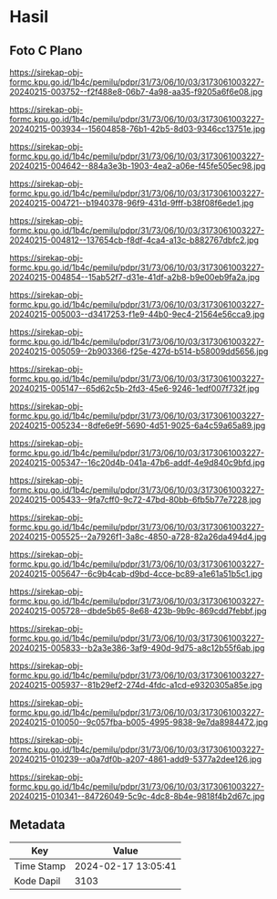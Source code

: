 # Hasil

## Foto C Plano

https://sirekap-obj-formc.kpu.go.id/1b4c/pemilu/pdpr/31/73/06/10/03/3173061003227-20240215-003752--f2f488e8-06b7-4a98-aa35-f9205a6f6e08.jpg

https://sirekap-obj-formc.kpu.go.id/1b4c/pemilu/pdpr/31/73/06/10/03/3173061003227-20240215-003934--15604858-76b1-42b5-8d03-9346cc13751e.jpg

https://sirekap-obj-formc.kpu.go.id/1b4c/pemilu/pdpr/31/73/06/10/03/3173061003227-20240215-004642--884a3e3b-1903-4ea2-a06e-f45fe505ec98.jpg

https://sirekap-obj-formc.kpu.go.id/1b4c/pemilu/pdpr/31/73/06/10/03/3173061003227-20240215-004721--b1940378-96f9-431d-9fff-b38f08f6ede1.jpg

https://sirekap-obj-formc.kpu.go.id/1b4c/pemilu/pdpr/31/73/06/10/03/3173061003227-20240215-004812--137654cb-f8df-4ca4-a13c-b882767dbfc2.jpg

https://sirekap-obj-formc.kpu.go.id/1b4c/pemilu/pdpr/31/73/06/10/03/3173061003227-20240215-004854--15ab52f7-d31e-41df-a2b8-b9e00eb9fa2a.jpg

https://sirekap-obj-formc.kpu.go.id/1b4c/pemilu/pdpr/31/73/06/10/03/3173061003227-20240215-005003--d3417253-f1e9-44b0-9ec4-21564e56cca9.jpg

https://sirekap-obj-formc.kpu.go.id/1b4c/pemilu/pdpr/31/73/06/10/03/3173061003227-20240215-005059--2b903366-f25e-427d-b514-b58009dd5656.jpg

https://sirekap-obj-formc.kpu.go.id/1b4c/pemilu/pdpr/31/73/06/10/03/3173061003227-20240215-005147--65d62c5b-2fd3-45e6-9246-1edf007f732f.jpg

https://sirekap-obj-formc.kpu.go.id/1b4c/pemilu/pdpr/31/73/06/10/03/3173061003227-20240215-005234--8dfe6e9f-5690-4d51-9025-6a4c59a65a89.jpg

https://sirekap-obj-formc.kpu.go.id/1b4c/pemilu/pdpr/31/73/06/10/03/3173061003227-20240215-005347--16c20d4b-041a-47b6-addf-4e9d840c9bfd.jpg

https://sirekap-obj-formc.kpu.go.id/1b4c/pemilu/pdpr/31/73/06/10/03/3173061003227-20240215-005433--9fa7cff0-9c72-47bd-80bb-6fb5b77e7228.jpg

https://sirekap-obj-formc.kpu.go.id/1b4c/pemilu/pdpr/31/73/06/10/03/3173061003227-20240215-005525--2a7926f1-3a8c-4850-a728-82a26da494d4.jpg

https://sirekap-obj-formc.kpu.go.id/1b4c/pemilu/pdpr/31/73/06/10/03/3173061003227-20240215-005647--6c9b4cab-d9bd-4cce-bc89-a1e61a51b5c1.jpg

https://sirekap-obj-formc.kpu.go.id/1b4c/pemilu/pdpr/31/73/06/10/03/3173061003227-20240215-005728--dbde5b65-8e68-423b-9b9c-869cdd7febbf.jpg

https://sirekap-obj-formc.kpu.go.id/1b4c/pemilu/pdpr/31/73/06/10/03/3173061003227-20240215-005833--b2a3e386-3af9-490d-9d75-a8c12b55f6ab.jpg

https://sirekap-obj-formc.kpu.go.id/1b4c/pemilu/pdpr/31/73/06/10/03/3173061003227-20240215-005937--81b29ef2-274d-4fdc-a1cd-e9320305a85e.jpg

https://sirekap-obj-formc.kpu.go.id/1b4c/pemilu/pdpr/31/73/06/10/03/3173061003227-20240215-010050--9c057fba-b005-4995-9838-9e7da8984472.jpg

https://sirekap-obj-formc.kpu.go.id/1b4c/pemilu/pdpr/31/73/06/10/03/3173061003227-20240215-010239--a0a7df0b-a207-4861-add9-5377a2dee126.jpg

https://sirekap-obj-formc.kpu.go.id/1b4c/pemilu/pdpr/31/73/06/10/03/3173061003227-20240215-010341--84726049-5c9c-4dc8-8b4e-9818f4b2d67c.jpg


## Metadata

| Key        | Value               |
| ---------- | ------------------- |
| Time Stamp | 2024-02-17 13:05:41 |
| Kode Dapil | 3103                |



